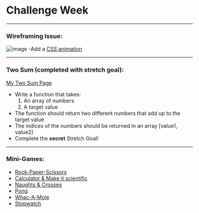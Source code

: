 # Challenge Week

---

### Wireframing Issue:

![image](https://github.com/liam02walker/multipleChallenges/assets/143833516/69db64e9-eba6-496e-ada5-45b1356bfacd)
-Add a [CSS animation](https://github.com/jezinho22/careers-week-coding-challenges/blob/main/design-challenge/animation-preview.mov)

---

### Two Sum (completed with stretch goal):

[My Two Sum Page](https://liam02walker.github.io/multipleChallenges/twoSum.html)

- Write a function that takes:
  1. An array of numbers
  2. A target value
- The function should return two different numbers that add up to the target value
- The indices of the numbers should be returned in an array [value1, value2]
- Complete the **secret** Stretch Goal!

---

### Mini-Games:

- [Rock-Paper-Scissors](https://liam02walker.github.io/multipleChallenges/rps.html)
- [Calculator & Make it scientific](https://liam02walker.github.io/multipleChallenges/sciCalc.html)
- [Naughts & Crosses](https://liam02walker.github.io/multipleChallenges/nAndC.html)
- [Pong](#)
- [Whac-A-Mole](#)
- [Stopwatch](#)

